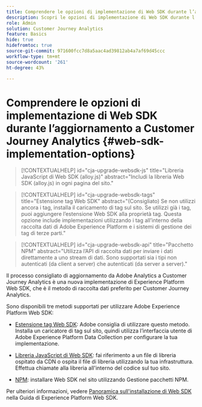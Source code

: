 ```yaml
---
title: Comprendere le opzioni di implementazione di Web SDK durante l’aggiornamento a Customer Journey Analytics
description: Scopri le opzioni di implementazione di Web SDK durante l’aggiornamento a Customer Journey Analytics
role: Admin
solution: Customer Journey Analytics
feature: Basics
hide: true
hidefromtoc: true
source-git-commit: 971600fcc7d8a5aac4ad39812ab4a7af69d45ccc
workflow-type: tm+mt
source-wordcount: '261'
ht-degree: 43%

---
```


# Comprendere le opzioni di implementazione di Web SDK durante l’aggiornamento a Customer Journey Analytics {#web-sdk-implementation-options}

<!-- markdownlint-disable MD034 -->

>[!CONTEXTUALHELP]
>id="cja-upgrade-websdk-js"
>title="Libreria JavaScript di Web SDK (alloy.js)"
>abstract="Includi la libreria Web SDK (alloy.js) in ogni pagina del sito."

<!-- markdownlint-enable MD034 -->

<!-- markdownlint-disable MD034 -->

>[!CONTEXTUALHELP]
>id="cja-upgrade-websdk-tags"
>title="Estensione tag Web SDK"
>abstract="(Consigliato) Se non utilizzi ancora i tag, installa il caricamento di tag sul sito. Se utilizzi già i tag, puoi aggiungere l’estensione Web SDK alla proprietà tag. Questa opzione include implementazioni utilizzando i tag all’interno della raccolta dati di Adobe Experience Platform e i sistemi di gestione dei tag di terze parti."

<!-- markdownlint-enable MD034 -->

<!-- markdownlint-disable MD034 -->

>[!CONTEXTUALHELP]
>id="cja-upgrade-websdk-api"
>title="Pacchetto NPM"
>abstract="Utilizza l’API di raccolta dati per inviare i dati direttamente a uno stream di dati. Sono supportati sia i tipi non autenticati (da client a server) che autenticati (da server a server)."

<!-- markdownlint-enable MD034 -->

Il processo consigliato di aggiornamento da Adobe Analytics a Customer Journey Analytics è una nuova implementazione di Experience Platform Web SDK, che è il metodo di raccolta dati preferito per Customer Journey Analytics.

Sono disponibili tre metodi supportati per utilizzare Adobe Experience Platform Web SDK:

* [Estensione tag Web SDK](https://experienceleague.adobe.com/en/docs/experience-platform/web-sdk/install/extension): Adobe consiglia di utilizzare questo metodo. Installa un caricatore di tag sul sito, quindi utilizza l’interfaccia utente di Adobe Experience Platform Data Collection per configurare la tua implementazione.

* [Libreria JavaScript di Web SDK](https://experienceleague.adobe.com/en/docs/experience-platform/web-sdk/install/library): fai riferimento a un file di libreria ospitato da CDN o ospita il file di libreria utilizzando la tua infrastruttura. Effettua chiamate alla libreria all&#39;interno del codice sul tuo sito.

* [NPM](https://experienceleague.adobe.com/en/docs/experience-platform/web-sdk/install/npm): installare Web SDK nel sito utilizzando Gestione pacchetti NPM.

Per ulteriori informazioni, vedere [Panoramica sull&#39;installazione di Web SDK](https://experienceleague.adobe.com/en/docs/experience-platform/web-sdk/install/overview) nella Guida di Experience Platform Web SDK.



